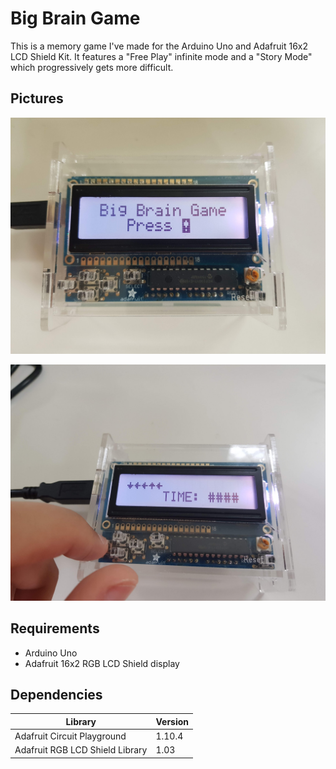 # Big Brain Game
This is a memory game I've made for the Arduino Uno and Adafruit 16x2 LCD Shield Kit.
It features a "Free Play" infinite mode and a "Story Mode" which progressively gets more difficult.

## Pictures
![Splash Screen](img/splash.jpg)

![Gameplay](img/game.jpg)

## Requirements
- Arduino Uno
- Adafruit 16x2 RGB LCD Shield display

## Dependencies
| Library                         | Version |
|---------------------------------|---------|
| Adafruit Circuit Playground     | 1.10.4  |
| Adafruit RGB LCD Shield Library | 1.03    |
